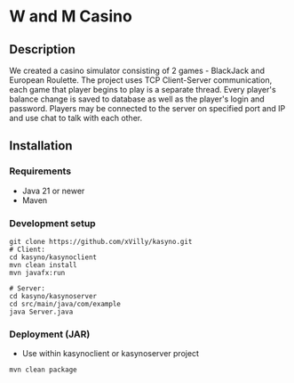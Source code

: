 # W and M Casino

## Description
We created a casino simulator consisting of 2 games - BlackJack and European Roulette. The project uses TCP Client-Server communication, each game that player begins to play is a separate thread.
Every player's balance change is saved to database as well as the player's login and password. Players may be connected to the server on specified port and IP and use chat to talk with each other.

## Installation
### Requirements
- Java 21 or newer
- Maven
### Development setup
```shell
git clone https://github.com/xVilly/kasyno.git
# Client:
cd kasyno/kasynoclient
mvn clean install
mvn javafx:run

# Server:
cd kasyno/kasynoserver
cd src/main/java/com/example
java Server.java
```
### Deployment (JAR)
- Use within kasynoclient or kasynoserver project
```shell
mvn clean package
```
